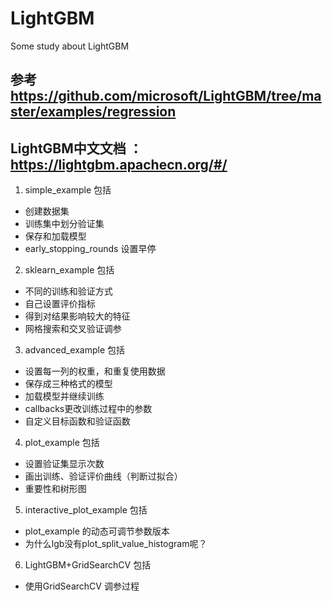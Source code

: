 # LightGBM
Some study about LightGBM


## 参考  https://github.com/microsoft/LightGBM/tree/master/examples/regression
## LightGBM中文文档  ： https://lightgbm.apachecn.org/#/
1. simple_example 包括

- 创建数据集
- 训练集中划分验证集
- 保存和加载模型
- early_stopping_rounds 设置早停

2. sklearn_example 包括

- 不同的训练和验证方式
- 自己设置评价指标
- 得到对结果影响较大的特征
- 网格搜索和交叉验证调参

3. advanced_example 包括

- 设置每一列的权重，和重复使用数据
- 保存成三种格式的模型
- 加载模型并继续训练
- callbacks更改训练过程中的参数
- 自定义目标函数和验证函数

4. plot_example 包括

- 设置验证集显示次数
- 画出训练、验证评价曲线（判断过拟合）
- 重要性和树形图

5. interactive_plot_example 包括
- plot_example 的动态可调节参数版本
- 为什么lgb没有plot_split_value_histogram呢？

6. LightGBM+GridSearchCV 包括
- 使用GridSearchCV 调参过程
